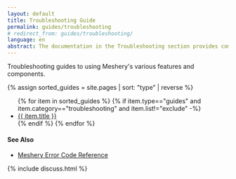 ```yaml
---
layout: default
title: Troubleshooting Guide
permalink: guides/troubleshooting
# redirect_from: guides/troubleshooting/
language: en
abstract: The documentation in the Troubleshooting section provides comprehensive guidance on troubleshooting in Meshery and its components, ensuring you can address common issues efficiently.
---
```


Troubleshooting guides to using Meshery's various features and components.

{% assign sorted_guides = site.pages | sort: "type" | reverse %}

<ul>
    {% for item in sorted_guides %}
    {% if item.type=="guides" and item.category=="troubleshooting" and item.list!="exclude"  -%}
      <li><a href="{{ site.baseurl }}{{ item.url }}">{{ item.title }}</a></li>
      {% endif %}
    {% endfor %}
</ul>

#### See Also

<div class="section">
<ul>
<li><a href="{{ site.baseurl }}/reference/error-codes">Meshery Error Code Reference</a></li>
</ul>
</div>

{% include discuss.html %}

<!-- {:toc} -->
